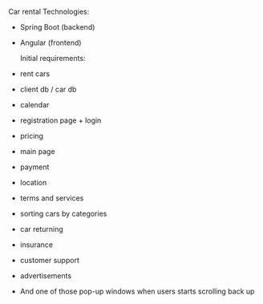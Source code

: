 Car rental
Technologies:
- Spring Boot (backend)
- Angular (frontend)

  Initial requirements:
- rent cars
- client db / car db
- calendar
- registration page + login
- pricing
- main page
- payment
- location
- terms and services
- sorting cars by categories
- car returning
- insurance
- customer support
- advertisements
- And one of those pop-up windows when users starts scrolling back up









